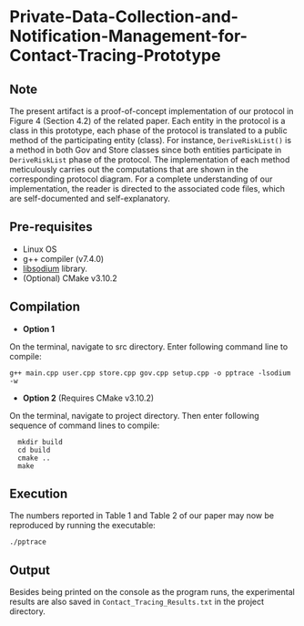 # Private-Data-Collection-and-Notification-Management-for-Contact-Tracing-Prototype

## Note
The present artifact is a proof-of-concept implementation of our protocol in Figure 4 (Section 4.2) of the related paper. Each entity in the protocol is a class in this prototype, each phase of the protocol is translated to a public method of the participating entity (class). For instance, `DeriveRiskList()` is a method in both Gov and Store classes since both entities participate in `DeriveRiskList` phase of the protocol. The implementation of each method meticulously carries out the computations that are shown in the corresponding protocol diagram. For a complete understanding of our implementation, the reader is directed to the associated code files, which are self-documented and self-explanatory.  

## Pre-requisites 
- Linux OS 
- g++ compiler (v7.4.0)
- [libsodium](https://libsodium.gitbook.io/doc/installation) library.
- (Optional) CMake v3.10.2

## Compilation 
- **Option 1**

On the terminal, navigate to src directory. Enter following command line to compile: 
```
g++ main.cpp user.cpp store.cpp gov.cpp setup.cpp -o pptrace -lsodium -w
```
- **Option 2** (Requires CMake v3.10.2)

On the terminal, navigate to project directory. Then enter following sequence of command lines to compile:
```
  mkdir build
  cd build
  cmake ..
  make
```

## Execution 
The numbers reported in Table 1 and Table 2 of our paper may now be reproduced by running the executable: 
```
./pptrace
```

## Output
Besides being printed on the console as the program runs, the experimental results are also saved in `Contact_Tracing_Results.txt` in the project directory.
